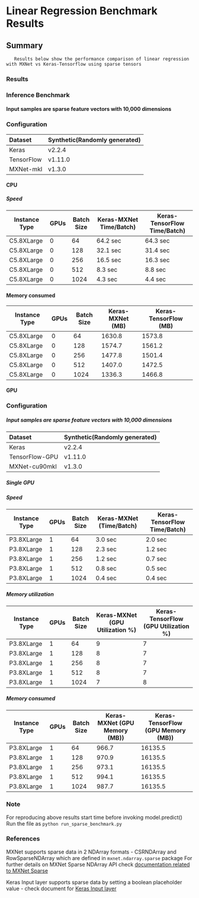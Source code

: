 # Linear Regression Benchmark Results 

## Summary
```
   Results below show the performance comparison of linear regression with MXNet vs Keras-Tensorflow using sparse tensors
```                                                   

### Results
### Inference Benchmark
#### Input samples are sparse feature vectors with 10,000 dimensions
### Configuration
| Dataset          | Synthetic(Randomly generated)                                |
| :--------------- | :----------------------------------------------------------- |
| Keras            | v2.2.4                                                      |
| TensorFlow       | v1.11.0                                                     |
| MXNet-mkl         | v1.3.0   

#### CPU
##### Speed
| Instance Type | GPUs  | Batch Size  | Keras-MXNet Time/Batch) | Keras-TensorFlow Time/Batch)  |
|-----|-----|-----|-----|-----|
| C5.8XLarge |   0  | 64  | 64.2 sec | 64.3 sec
| C5.8XLarge |   0  | 128 | 32.1 sec | 31.4 sec 
| C5.8XLarge |   0  | 256 | 16.5 sec | 16.3 sec
| C5.8XLarge |   0  | 512 | 8.3 sec | 8.8 sec 
| C5.8XLarge |   0  | 1024 | 4.3 sec | 4.4 sec

#### Memory consumed
| Instance Type | GPUs  | Batch Size | Keras-MXNet (MB) | Keras-TensorFlow (MB)  |
|-----|-----|-----|-----|-----|
| C5.8XLarge |   0  | 64  | 1630.8 | 1573.8 |
| C5.8XLarge |   0  | 128 | 1574.7 | 1561.2 | 
| C5.8XLarge |   0  | 256 | 1477.8 | 1501.4  |
| C5.8XLarge |   0  | 512 | 1407.0| 1472.5 |
| C5.8XLarge |   0  | 1024 | 1336.3 | 1466.8 |

#### GPU
### Configuration
##### Input samples are sparse feature vectors with 10,000 dimensions
| Dataset          | Synthetic(Randomly generated)                                |
| :--------------- | :----------------------------------------------------------- |
| Keras            | v2.2.4                                                      |
| TensorFlow-GPU   | v1.11.0                                                     |
| MXNet-cu90mkl    | v1.3.0                                                      |

##### Single GPU
##### Speed
| Instance Type | GPUs  | Batch Size  | Keras-MXNet (Time/Batch) | Keras-TensorFlow Time/Batch)  |
|-----|-----|-----|-----|-----|
| P3.8XLarge |   1  | 64  | 3.0 sec | 2.0 sec
| P3.8XLarge |   1  | 128 | 2.3 sec | 1.2 sec 
| P3.8XLarge |   1  | 256 | 1.2 sec | 0.7 sec
| P3.8XLarge |   1  | 512 | 0.8 sec | 0.5 sec
| P3.8XLarge |   1  | 1024 | 0.4 sec | 0.4 sec

##### Memory utilization
| Instance Type | GPUs  | Batch Size | Keras-MXNet (GPU Utilization %) | Keras-TensorFlow (GPU Utilization %)  |
|-----|-----|-----|-----|-----|
| P3.8XLarge |   1  | 64  | 9 | 7
| P3.8XLarge |   1  | 128 | 8 | 7
| P3.8XLarge |   1  | 256 | 8 | 7
| P3.8XLarge |   1  | 512 | 8 | 7
| P3.8XLarge |   1  | 1024 | 7 | 8

##### Memory consumed
| Instance Type | GPUs  | Batch Size | Keras-MXNet (GPU Memory (MB)) | Keras-TensorFlow (GPU Memory (MB))  |
|-----|-----|-----|-----|-----|
| P3.8XLarge |   1  | 64  | 966.7 | 16135.5
| P3.8XLarge |   1  | 128 | 970.9 | 16135.5
| P3.8XLarge |   1  | 256 | 973.1 | 16135.5
| P3.8XLarge |   1  | 512 | 994.1 | 16135.5
| P3.8XLarge |   1  | 1024 | 987.7 | 16135.5

### Note
For reproducing above results start time before invoking model.predict()
Run the file as `python run_sparse_benchmark.py`

### References
MXNet supports sparse data in 2 NDArray formats - CSRNDArray and RowSparseNDArray which are defined in `mxnet.ndarray.sparse` package
For further details on MXNet Sparse NDArray API check [documentation related to MXNet Sparse](https://mxnet.incubator.apache.org/api/python/ndarray/sparse.html)

Keras Input layer supports sparse data by setting a boolean placeholder value - check document for [Keras Input layer](https://keras.io/layers/core/#input)